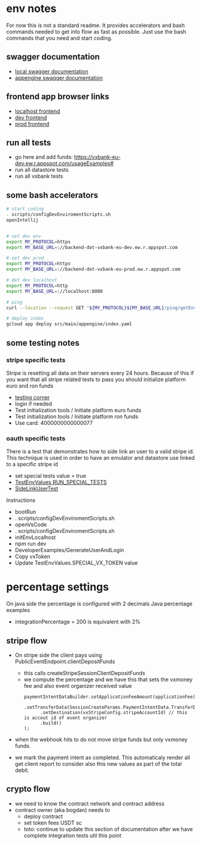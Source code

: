 # env notes

For now this is not a standard readme. It provides accelerators and bash commands needed to get into flow
as fast as possible. Just use the bash commands that you need and start coding.

## swagger documentation

- [local swagger documentation](http://localhost:8080/swagger-ui/index.html)
- [appengine swagger documentation](https://backend-dot-vxbank-eu-dev.ew.r.appspot.com/swagger-ui/index.html)

## frontend app browser links

- [localhost frontend](http://localhost:3000/)
- [dev frontend](https://vxbank-eu-dev.ew.r.appspot.com/)
- [prod frontend](https://vxbank-eu-prod.ew.r.appspot.com)

## run all tests

- go here and add funds: https://vxbank-eu-dev.ew.r.appspot.com/usageExamples#
- run all datastore tests
- run all vxbank tests

## some bash accelerators

```bash
# start coding
. scripts/configDevEnviromentScripts.sh
openIntellij


# set dev env
export MY_PROTOCOL=https
export MY_BASE_URL=://backend-dot-vxbank-eu-dev.ew.r.appspot.com

# set dev prod
export MY_PROTOCOL=https
export MY_BASE_URL=://backend-dot-vxbank-eu-prod.ew.r.appspot.com

# det dev localhost
export MY_PROTOCOL=http
export MY_BASE_URL=://localhost:8080

# ping
curl --location --request GET "${MY_PROTOCOL}${MY_BASE_URL}/ping/getEnvironment"

# deploy index
gcloud app deploy src/main/appengine/index.yaml
```

## some testing notes

### stripe specific tests

Stripe is resetting all data on their servers every 24 hours. Because of this if you want that all stripe related
tests to pass you should initialize platform euro and ron funds

- [testing corner](https://vxbank-eu-dev.ew.r.appspot.com/usageExamples#)
- login if needed
- Test initialization tools / Initiate platform euro funds
- Test initialization tools / Initiate platform ron funds
- Use card: 4000000000000077

### oauth specific tests

There is a test that demonstrates how to side link an user to a valid stripe id.
This technique is used in order to have an emulator and datastore use linked to a specific stripe id

- set special tests value = true
- [TestEnvValues RUN_SPECIAL_TESTS](./src/test/java/eu/vxbank/api/testutils/TestEnvValues.java)
- [SideLinkUserTest](./src/test/java/eu/vxbank/api/stripe/SideLinkUserTest.java)

Instructions

- bootRun
- . scripts/configDevEnviromentScripts.sh
- openVsCode
- . scripts/configDevEnviromentScripts.sh
- initEnvLocalhost
- npm run dev
- DeveloperExamples/GenerateUserAndLogin
- Copy vxToken
- Update TestEnvValues.SPECIAL_VX_TOKEN value

# percentage settings

On java side the percentage is configured with 2 decimals
Java percentage examples

- integrationPercentage = 200 is equivalent with 2%

## stripe flow

- On stripe side the client pays using PublicEventEndpoint.clientDepositFunds
    - this calls createStripeSessionClientDepositFunds
    - we compute the percentage and we have this that sets the vxmoney fee and also event organizer received value
        ```
        paymentIntentDataBuilder.setApplicationFeeAmount(applicationFee)
          .setTransferData(SessionCreateParams.PaymentIntentData.TransferData.builder()
              .setDestination(vxStripeConfig.stripeAccountId) // this is accout id of event organizer
              .build()
        );
        ```

- when the webhook hits to do not move stripe funds but only vxmoney funds.
- we mark the payment intent as completed. This automaticaly render all get client report to consider also this new
  values as part of the total debit. 
 
## crypto flow
- we need to know the contract network and contract address
- contract owner (aka bogdan) needs to 
  - deploy contract
  - set token fees USDT sc
  - toto: continue to update this section of documentation after we have complete integration tests util this point

